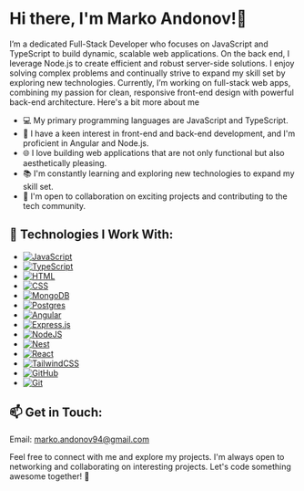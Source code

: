 # Hi there, I'm Marko Andonov!👋

I’m a dedicated Full-Stack Developer who focuses on JavaScript and TypeScript to build dynamic, scalable web applications. On the back end, I leverage Node.js to create efficient and robust server-side solutions. I enjoy solving complex problems and continually strive to expand my skill set by exploring new technologies. Currently, I’m working on full-stack web apps, combining my passion for clean, responsive front-end design with powerful back-end architecture. Here's a bit more about me

- 💻 My primary programming languages are JavaScript and TypeScript.
- 🚀 I have a keen interest in front-end and back-end development, and I'm proficient in Angular and Node.js.
- 🌐 I love building web applications that are not only functional but also aesthetically pleasing.
- 📚 I'm constantly learning and exploring new technologies to expand my skill set.
- 🤝 I'm open to collaboration on exciting projects and contributing to the tech community.

## 🔧 Technologies I Work With: 

- [![JavaScript](https://img.shields.io/badge/JavaScript-F7DF1E?logo=javascript&logoColor=000)](#)
- [![TypeScript](https://img.shields.io/badge/TypeScript-3178C6?logo=typescript&logoColor=fff)](#)
- [![HTML](https://img.shields.io/badge/HTML-%23E34F26.svg?logo=html5&logoColor=white)](#)
- [![CSS](https://img.shields.io/badge/CSS-1572B6?logo=css3&logoColor=fff)](#)
- [![MongoDB](https://img.shields.io/badge/MongoDB-%234ea94b.svg?logo=mongodb&logoColor=white)](#)
- [![Postgres](https://img.shields.io/badge/Postgres-%23316192.svg?logo=postgresql&logoColor=white)](#)
- [![Angular](https://img.shields.io/badge/Angular-%23DD0031.svg?logo=angular&logoColor=white)](#)
- [![Express.js](https://img.shields.io/badge/Express.js-%23404d59.svg?logo=express&logoColor=%2361DAFB)](#)
- [![NodeJS](https://img.shields.io/badge/Node.js-6DA55F?logo=node.js&logoColor=white)](#)
- [![Nest](https://img.shields.io/badge/Nest.js-%23E0234E.svg?logo=nestjs&logoColor=white)](#)
- [![React](https://img.shields.io/badge/React-%2320232a.svg?logo=react&logoColor=%2361DAFB)](#)
- [![TailwindCSS](https://img.shields.io/badge/Tailwind%20CSS-%2338B2AC.svg?logo=tailwind-css&logoColor=white)](#)
- [![GitHub](https://img.shields.io/badge/GitHub-%23121011.svg?logo=github&logoColor=white)](#)
- [![Git](https://img.shields.io/badge/Git-F05032?logo=git&logoColor=fff)](#)

## 📫 Get in Touch:

Email: marko.andonov94@gmail.com

Feel free to connect with me and explore my projects. I'm always open to networking and collaborating on interesting projects. Let's code something awesome together! 🚀

